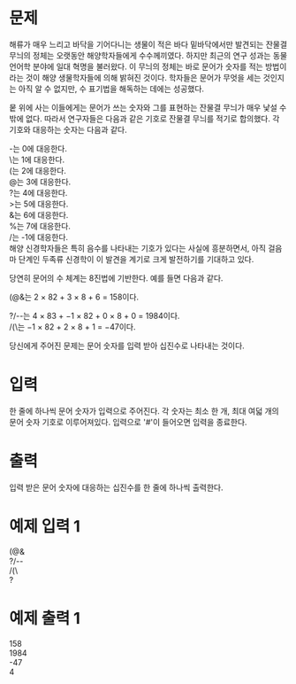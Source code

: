 # 문제
해류가 매우 느리고 바닥을 기어다니는 생물이 적은 바다 밑바닥에서만 발견되는 잔물결 무늬의 정체는 오랫동안 해양학자들에게 수수께끼였다. 하지만 최근의 연구 성과는 동물 언어학 분야에 일대 혁명을 불러왔다. 이 무늬의 정체는 바로 문어가 숫자를 적는 방법이라는 것이 해양 생물학자들에 의해 밝혀진 것이다. 학자들은 문어가 무엇을 세는 것인지는 아직 알 수 없지만, 수 표기법을 해독하는 데에는 성공했다.

뭍 위에 사는 이들에게는 문어가 쓰는 숫자와 그를 표현하는 잔물결 무늬가 매우 낯설 수밖에 없다. 따라서 연구자들은 다음과 같은 기호로 잔물결 무늬를 적기로 합의했다. 각 기호와 대응하는 숫자는 다음과 같다.

-는 0에 대응한다.  
\\는 1에 대응한다.  
(는 2에 대응한다.  
@는 3에 대응한다.  
?는 4에 대응한다.  
\>는 5에 대응한다.  
&는 6에 대응한다.  
%는 7에 대응한다.  
/는 -1에 대응한다.  
해양 신경학자들은 특히 음수를 나타내는 기호가 있다는 사실에 흥분하면서, 아직 걸음마 단계인 두족류 신경학이 이 발견을 계기로 크게 발전하기를 기대하고 있다.

당연히 문어의 수 체계는 8진법에 기반한다. 예를 들면 다음과 같다.

(@&는 2 × 82 + 3 × 8 + 6 = 158이다.

?/--는 4 × 83 + −1 × 82 + 0 × 8 + 0 = 1984이다.  
/(\는 −1 × 82 + 2 × 8 + 1 = −47이다.

당신에게 주어진 문제는 문어 숫자를 입력 받아 십진수로 나타내는 것이다.

# 입력
한 줄에 하나씩 문어 숫자가 입력으로 주어진다. 각 숫자는 최소 한 개, 최대 여덟 개의 문어 숫자 기호로 이루어져있다. 입력으로 '#'이 들어오면 입력을 종료한다.

# 출력
입력 받은 문어 숫자에 대응하는 십진수를 한 줄에 하나씩 출력한다.

# 예제 입력 1 
(@&  
?/--  
/(\  
?  
#  
# 예제 출력 1 
158  
1984  
-47  
4  
